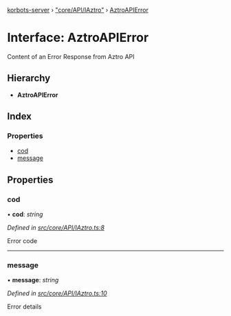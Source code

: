 [korbots-server](../README.md) › ["core/API/IAztro"](../modules/_core_api_iaztro_.md) › [AztroAPIError](_core_api_iaztro_.aztroapierror.md)

# Interface: AztroAPIError

Content of an Error Response from Aztro API

## Hierarchy

* **AztroAPIError**

## Index

### Properties

* [cod](_core_api_iaztro_.aztroapierror.md#cod)
* [message](_core_api_iaztro_.aztroapierror.md#message)

## Properties

###  cod

• **cod**: *string*

*Defined in [src/core/API/IAztro.ts:8](https://github.com/Xisabla/Korbots/blob/bc4c991/server/src/core/API/IAztro.ts#L8)*

Error code

___

###  message

• **message**: *string*

*Defined in [src/core/API/IAztro.ts:10](https://github.com/Xisabla/Korbots/blob/bc4c991/server/src/core/API/IAztro.ts#L10)*

Error details
